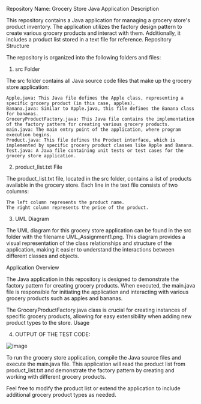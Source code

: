 Repository Name: Grocery Store Java Application
Description

This repository contains a Java application for managing a grocery store's product inventory. The application utilizes the factory design pattern to create various grocery products and interact with them. Additionally, it includes a product list stored in a text file for reference.
Repository Structure

The repository is organized into the following folders and files:
1. src Folder

The src folder contains all Java source code files that make up the grocery store application:

    Apple.java: This Java file defines the Apple class, representing a specific grocery product (in this case, apples).
    Banana.java: Similar to Apple.java, this file defines the Banana class for bananas.
    GroceryProductFactory.java: This Java file contains the implementation of the factory pattern for creating various grocery products.
    main.java: The main entry point of the application, where program execution begins.
    Product.java: This file defines the Product interface, which is implemented by specific grocery product classes like Apple and Banana.
    Test.java: A Java file containing unit tests or test cases for the grocery store application.

2. product_list.txt File

The product_list.txt file, located in the src folder, contains a list of products available in the grocery store. Each line in the text file consists of two columns:

    The left column represents the product name.
    The right column represents the price of the product.

3. UML Diagram

The UML diagram for this grocery store application can be found in the src folder with the filename UML_Assignment1.png. This diagram provides a visual representation of the class relationships and structure of the application, making it easier to understand the interactions between different classes and objects.

Application Overview

The Java application in this repository is designed to demonstrate the factory pattern for creating grocery products. When executed, the main.java file is responsible for initiating the application and interacting with various grocery products such as apples and bananas.

The GroceryProductFactory.java class is crucial for creating instances of specific grocery products, allowing for easy extensibility when adding new product types to the store.
Usage

4. OUTPUT OF THE TEST CODE: 

![image](https://github.com/Ayushpatel2003/SoftwareDesignAssignment1/assets/124087552/5708ce9b-67a5-43d0-9355-951c83cc691d)



To run the grocery store application, compile the Java source files and execute the main.java file. This application will read the product list from product_list.txt and demonstrate the factory pattern by creating and working with different grocery products.

Feel free to modify the product list or extend the application to include additional grocery product types as needed.

